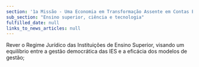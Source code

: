 ```yaml
---
section: '1a Missão - Uma Economia em Transformação Assente em Contas Equilibradas'
sub_section: "Ensino superior, ciência e tecnologia"
fulfilled_date: null
links_to_news_articles: null
---
```


Rever o Regime Jurídico das Instituições de Ensino Superior, visando um equilíbrio entre a gestão democrática das IES e a eficácia dos modelos de gestão;